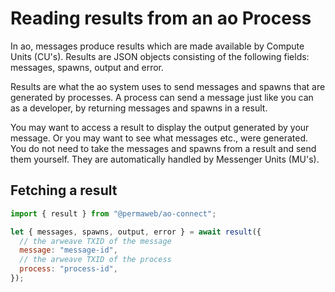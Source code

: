 # Reading results from an ao Process

In ao, messages produce results which are made available by Compute Units (CU's). Results are JSON objects consisting of the following fields: messages, spawns, output and error.

Results are what the ao system uses to send messages and spawns that are generated by processes. A process can send a message just like you can as a developer, by returning messages and spawns in a result.

You may want to access a result to display the output generated by your message. Or you may want to see what messages etc., were generated. You do not need to take the messages and spawns from a result and send them yourself. They are automatically handled by Messenger Units (MU's).

## Fetching a result

```js
import { result } from "@permaweb/ao-connect";

let { messages, spawns, output, error } = await result({
  // the arweave TXID of the message
  message: "message-id",
  // the arweave TXID of the process
  process: "process-id",
});
```
